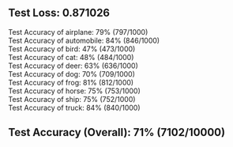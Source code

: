 ## Test Loss: 0.871026

Test Accuracy of airplane: 79% (797/1000)  
Test Accuracy of automobile: 84% (846/1000)  
Test Accuracy of  bird: 47% (473/1000)  
Test Accuracy of   cat: 48% (484/1000)  
Test Accuracy of  deer: 63% (636/1000)  
Test Accuracy of   dog: 70% (709/1000)  
Test Accuracy of  frog: 81% (812/1000)  
Test Accuracy of horse: 75% (753/1000)  
Test Accuracy of  ship: 75% (752/1000)  
Test Accuracy of truck: 84% (840/1000)  

## Test Accuracy (Overall): 71% (7102/10000)